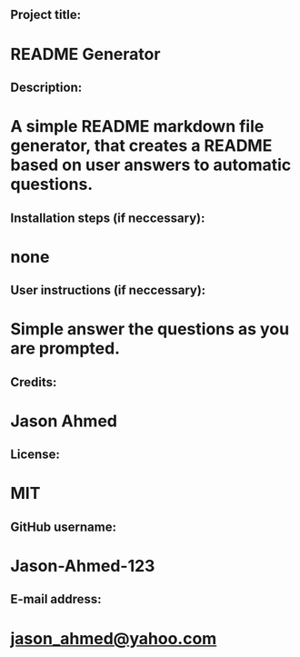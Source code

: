 
  ## Project title:
  # README Generator

  ## Description:
  # A simple README markdown file generator, that creates a README based on user answers to automatic questions.

  ## Installation steps (if neccessary):
  # none

  ## User instructions (if neccessary):
  # Simple answer the questions as you are prompted.

  ## Credits:
  # Jason Ahmed

  ## License:
  # MIT

  ## GitHub username:
  # Jason-Ahmed-123

  ## E-mail address:
  # jason_ahmed@yahoo.com
